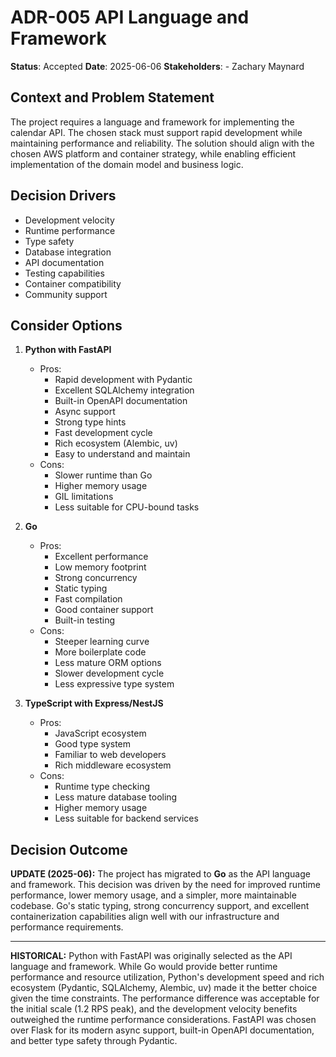 # ADR-005 API Language and Framework
**Status**: Accepted
**Date**: 2025-06-06
**Stakeholders**:
    - Zachary Maynard

## Context and Problem Statement
The project requires a language and framework for implementing the calendar API. The chosen stack must support rapid development while maintaining performance and reliability. The solution should align with the chosen AWS platform and container strategy, while enabling efficient implementation of the domain model and business logic.

## Decision Drivers
- Development velocity
- Runtime performance
- Type safety
- Database integration
- API documentation
- Testing capabilities
- Container compatibility
- Community support

## Consider Options
1. **Python with FastAPI**
   - Pros:
     - Rapid development with Pydantic
     - Excellent SQLAlchemy integration
     - Built-in OpenAPI documentation
     - Async support
     - Strong type hints
     - Fast development cycle
     - Rich ecosystem (Alembic, uv)
     - Easy to understand and maintain
   - Cons:
     - Slower runtime than Go
     - Higher memory usage
     - GIL limitations
     - Less suitable for CPU-bound tasks

2. **Go**
   - Pros:
     - Excellent performance
     - Low memory footprint
     - Strong concurrency
     - Static typing
     - Fast compilation
     - Good container support
     - Built-in testing
   - Cons:
     - Steeper learning curve
     - More boilerplate code
     - Less mature ORM options
     - Slower development cycle
     - Less expressive type system

3. **TypeScript with Express/NestJS**
   - Pros:
     - JavaScript ecosystem
     - Good type system
     - Familiar to web developers
     - Rich middleware ecosystem
   - Cons:
     - Runtime type checking
     - Less mature database tooling
     - Higher memory usage
     - Less suitable for backend services

## Decision Outcome
**UPDATE (2025-06):** The project has migrated to **Go** as the API language and framework. This decision was driven by the need for improved runtime performance, lower memory usage, and a simpler, more maintainable codebase. Go's static typing, strong concurrency support, and excellent containerization capabilities align well with our infrastructure and performance requirements. 

---

**HISTORICAL:**
Python with FastAPI was originally selected as the API language and framework. While Go would provide better runtime performance and resource utilization, Python's development speed and rich ecosystem (Pydantic, SQLAlchemy, Alembic, uv) made it the better choice given the time constraints. The performance difference was acceptable for the initial scale (1.2 RPS peak), and the development velocity benefits outweighed the runtime performance considerations. FastAPI was chosen over Flask for its modern async support, built-in OpenAPI documentation, and better type safety through Pydantic.
